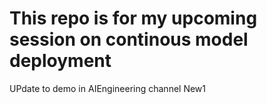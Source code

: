 # This repo is for my upcoming session on continous model deployment


UPdate to demo in AIEngineering channel
New1

